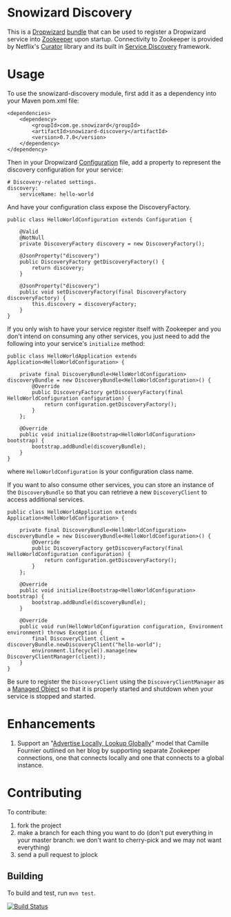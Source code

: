 # Snowizard Discovery

This is a [Dropwizard](http://dropwizard.io) [bundle](http://dropwizard.io/manual/core/#bundles) that can be used to register a Dropwizard service into [Zookeeper](https://zookeeper.apache.org) upon startup. Connectivity to Zookeeper is provided by Netflix's [Curator](http://curator.incubator.apache.org) library and its built in [Service Discovery](http://curator.incubator.apache.org/curator-x-discovery/index.html) framework.

# Usage

To use the snowizard-discovery module, first add it as a dependency into your Maven pom.xml file:

```
<dependencies>
    <dependency>
        <groupId>com.ge.snowizard</groupId>
        <artifactId>snowizard-discovery</artifactId>
        <version>0.7.0</version>
    </dependency>
</dependency>
```

Then in your Dropwizard [Configuration](http://dropwizard.io/manual/core/#configuration) file, add a property to represent the discovery configuration for your service:

```
# Discovery-related settings.
discovery:
    serviceName: hello-world
```

And have your configuration class expose the DiscoveryFactory.

```
public class HelloWorldConfiguration extends Configuration {

    @Valid
    @NotNull
    private DiscoveryFactory discovery = new DiscoveryFactory();

    @JsonProperty("discovery")
    public DiscoveryFactory getDiscoveryFactory() {
        return discovery;
    }

    @JsonProperty("discovery")
    public void setDiscoveryFactory(final DiscoveryFactory discoveryFactory) {
        this.discovery = discoveryFactory;
    }
}
```

If you only wish to have your service register itself with Zookeeper and you don't intend on consuming any other services, you just need to add the following into your service's ```initialize``` method:

```
public class HelloWorldApplication extends Application<HelloWorldConfiguration> {

    private final DiscoveryBundle<HelloWorldConfiguration> discoveryBundle = new DiscoveryBundle<HelloWorldConfiguration>() {
        @Override
        public DiscoveryFactory getDiscoveryFactory(final HelloWorldConfiguration configuration) {
            return configuration.getDiscoveryFactory();
        }
    };

    @Override
    public void initialize(Bootstrap<HelloWorldConfiguration> bootstrap) {
        bootstrap.addBundle(discoveryBundle);
    }
}
```

where ```HelloWorldConfiguration``` is your configuration class name.

If you want to also consume other services, you can store an instance of the ```DiscoveryBundle``` so that you can retrieve a new ```DiscoveryClient``` to access additional services.

```
public class HelloWorldApplication extends Application<HelloWorldConfiguration> {

    private final DiscoveryBundle<HelloWorldConfiguration> discoveryBundle = new DiscoveryBundle<HelloWorldConfiguration>() {
        @Override
        public DiscoveryFactory getDiscoveryFactory(final HelloWorldConfiguration configuration) {
            return configuration.getDiscoveryFactory();
        }
    };

    @Override
    public void initialize(Bootstrap<HelloWorldConfiguration> bootstrap) {
        bootstrap.addBundle(discoveryBundle);
    }

    @Override
    public void run(HelloWorldConfiguration configuration, Environment environment) throws Exception {
        final DiscoveryClient client = discoveryBundle.newDiscoveryClient("hello-world");
        environment.lifecycle().manage(new DiscoveryClientManager(client));
    }
}
```

Be sure to register the ```DiscoveryClient``` using the ```DiscoveryClientManager``` as a [Managed Object](http://dropwizard.io/manual/core/#managed-objects) so that it is properly started and shutdown when your service is stopped and started.

# Enhancements

1. Support an "[Advertise Locally, Lookup Globally](http://whilefalse.blogspot.com/2012/12/building-global-highly-available.html)" model that Camille Fournier outlined on her blog by supporting separate Zookeeper connections, one that connects locally and one that connects to a global instance.

# Contributing

To contribute:

1. fork the project
2. make a branch for each thing you want to do (don't put everything in your master branch: we don't want to cherry-pick and we may not want everything)
3. send a pull request to jplock

## Building

To build and test, run `mvn test`.

[![Build Status](https://travis-ci.org/GeneralElectric/snowizard-discovery.png)](https://travis-ci.org/GeneralElectric/snowizard-discovery)
